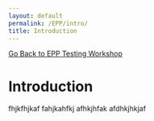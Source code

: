 ```yaml
---
layout: default
permalink: /EPP/intro/
title: Introduction
---
```

[Go Back to EPP Testing Workshop](https://pinktanget.github.io/EPP/)


# Introduction #


fhjkfhjkaf
fahjkahfkj
afhkjhfak
afdhkjhkjaf
